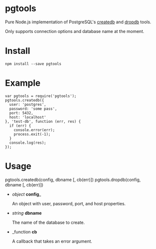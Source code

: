 # pgtools

Pure Node.js implementation of PostgreSQL's
[createdb](http://www.postgresql.org/docs/9.4/static/app-createdb.html)
and
[dropdb](http://www.postgresql.org/docs/9.4/static/app-dropdb.html)
tools.

Only supports connection options and database name at the moment.

# Install

```
npm install --save pgtools
```

# Example

```
var pgtools = require('pgtools');
pgtools.createdb({
  user: 'postgres',
  password: 'some pass',
  port: 5432,
  host: 'localhost'
}, 'test-db', function (err, res) {
  if (err) {
    console.error(err);
    process.exit(-1);
  }
  console.log(res);
});
```

# Usage

pgtools.createdb(config, dbname [, cb(err)])
pgtools.dropdb(config, dbname [, cb(err)])

* _object_ __config___

    An object with user, password, port, and host properties.

* _string_ __dbname__

    The name of the database to create.

* _function __cb__

    A callback that takes an error argument.
